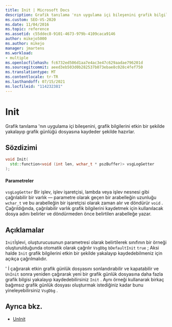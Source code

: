 ```yaml
---
title: Init | Microsoft Docs
description: Grafik tanılama 'nın uygulama içi bileşenini grafik bilgilerini günlüğe kaydetmek üzere hazırlamak için VsgDbg öğesinin Init () yöntemini kullanın.
ms.custom: SEO-VS-2020
ms.date: 11/04/2016
ms.topic: reference
ms.assetid: c55ddec8-9101-4673-979b-4109caca9146
author: mikejo5000
ms.author: mikejo
manager: jmartens
ms.workload:
- multiple
ms.openlocfilehash: fc6732ed506d1aa7e4ac3e47c629aadae796201d
ms.sourcegitcommit: aeed3eb503d0b282537b073ebae8c028c4fef750
ms.translationtype: MT
ms.contentlocale: tr-TR
ms.lasthandoff: 07/15/2021
ms.locfileid: "114232381"
---
```

# <a name="init"></a>Init
Grafik tanılama 'nın uygulama içi bileşenini, grafik bilgilerini etkin bir şekilde yakalayıp grafik günlüğü dosyasına kaydeder şekilde hazırlar.

## <a name="syntax"></a>Sözdizimi

```C++
void Init(
  std::function<void (int len, wchar_t * pszBuffer)> vsgLogGetter
);
```

#### <a name="parameters"></a>Parametreler
 `vsgLogGetter` Bir işlev, işlev işaretçisi, lambda veya işlev nesnesi gibi çağrılabilir bir varlık — parametre olarak geçen bir arabelleğin uzunluğu `wchar_t` ve bu arabelleğin bir işaretçisi olarak zaman alır ve döndürür `void` . Çağrıldığında, çağrılabilir varlık grafik bilgilerini kaydetmek için kullanılacak dosya adını belirler ve döndürmeden önce belirtilen arabelleğe yazar.

## <a name="remarks"></a>Açıklamalar
 `Init`İşlevi, oluşturucusunun parametresi olarak belirtilerek sınıfının bir örneği oluşturulduğunda otomatik olarak çağrılır `VsgDbg` `bDefaultInit` `true` ; Aksi halde `Init` grafik bilgilerini etkin bir şekilde yakalayıp kaydedebilmeniz için açıkça çağrılmalıdır.

 ' İ çağırarak etkin grafik günlük dosyasını sonlandırabilir ve kapatabilir ve `UnInit` sonra yeniden çağırarak yeni bir grafik günlük dosyasına daha fazla grafik bilgisi yakalayıp kaydedebilirsiniz `Init` . Aynı örneği kullanarak birkaç bağımsız grafik günlük dosyası oluşturmak istediğiniz kadar bunu yineleyebilirsiniz `VsgDbg` .

## <a name="see-also"></a>Ayrıca bkz.
- [UnInit](init.md)